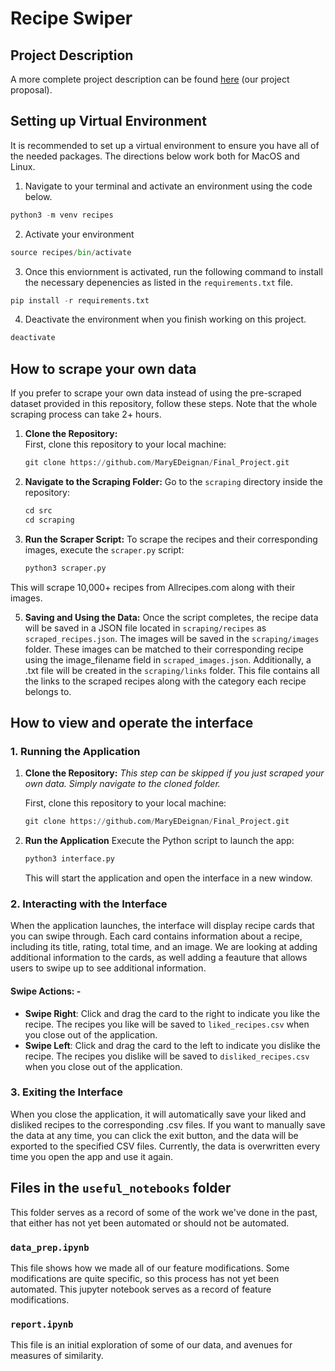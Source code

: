 # Recipe Swiper

## Project Description

A more complete project description can be found  <a href="docs/Al_and_Mary_Meal_Plan_Generator.pdf">here</a> (our project proposal).

## Setting up Virtual Environment
It is recommended to set up a virtual environment to ensure you have all of the needed packages. 
The directions below work both for MacOS and Linux. 
1. Navigate to your terminal and activate an environment using the code below. 
```python
python3 -m venv recipes
```
2. Activate your environment
```python
source recipes/bin/activate
```
3. Once this enviornment is activated, run the following command to install the necessary depenencies as listed in the `requirements.txt` file.
```python
pip install -r requirements.txt
```
4. Deactivate the environment when you finish working on this project. 
```python
deactivate
```


## How to scrape your own data
If you prefer to scrape your own data instead of using the pre-scraped dataset provided in this repository, follow these steps. Note that the whole scraping process can take 2+ hours. 
1. **Clone the Repository:**  
   First, clone this repository to your local machine:
   ```python
   git clone https://github.com/MaryEDeignan/Final_Project.git
   ```
2. **Navigate to the Scraping Folder:** Go to the `scraping` directory inside the repository:
	```python 
	cd src
	cd scraping 
	```
3. **Run the Scraper Script:** To scrape the recipes and their corresponding images, execute the `scraper.py` script:
	```python
	python3 scraper.py
	```
  This will scrape 10,000+ recipes from Allrecipes.com along with their images.

5. **Saving and Using the Data:** Once the script completes, the recipe data will be saved in a JSON file located in `scraping/recipes` as `scraped_recipes.json`. The images will be saved in the `scraping/images` folder.  These images can be matched to their corresponding recipe using the image_filename field in `scraped_images.json`. Additionally, a .txt file will be created in the `scraping/links` folder. This file contains all the links to the scraped recipes along with the category each recipe belongs to.

## How to view and operate the interface
### 1. **Running the Application**
1. **Clone the Repository:**  *This step can be skipped if you just scraped your own data. Simply navigate to the cloned folder.*
   
   First, clone this repository to your local machine:
   ```python
   git clone https://github.com/MaryEDeignan/Final_Project.git
   ``` 
3. **Run the Application** Execute the Python script to launch the app:
	```python 
	python3 interface.py
	```
	This will start the application and open the interface in a new window.

### 2. **Interacting with the Interface**
When the application launches, the interface will display recipe cards that you can swipe through. Each card contains information about a recipe, including its title, rating, total time, and an image. We are looking at adding additional information to the cards, as well adding a feauture that allows users to swipe up to see additional information. 
#### Swipe Actions: - 
- **Swipe Right**: Click and drag the card to the right to indicate you like the recipe. The recipes you like will be saved to `liked_recipes.csv` when you close out of the application. 
- **Swipe Left**: Click and drag the card to the left to indicate you dislike the recipe. The recipes you dislike will be saved to `disliked_recipes.csv` when you close out of the application. 

### 3. **Exiting the Interface** 
When you close the application, it will automatically save your liked and disliked recipes to the corresponding .csv files. If you want to manually save the data at any time, you can click the exit button, and the data will be exported to the specified CSV files. Currently, the data is overwritten every time you open the app and use it again.

## Files in the `useful_notebooks` folder
This folder serves as a record of some of the work we've done in the past, that either has not yet been automated or should not be automated.

### `data_prep.ipynb`
This file shows how we made all of our feature modifications. Some modifications are quite specific, so this process has not yet been automated. This jupyter notebook serves as a record of feature modifications.

### `report.ipynb`
This file is an initial exploration of some of our data, and avenues for measures of similarity.






